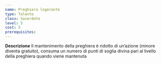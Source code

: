 ```yaml
---
name: Preghiera logorante
type: Talento
class: Sacerdote
level: 5
cost: 5
prerequisites: 
---
```


**Descrizione**
Il mantenimento della preghiera è ridotto di un’azione (minore diventa
gratuito), consuma un numero di punti di soglia divina pari al livello della
preghiera quando viene mantenuta